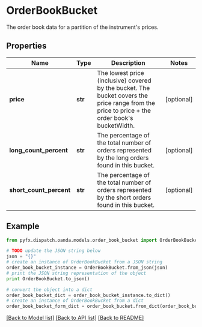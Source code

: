 # OrderBookBucket

The order book data for a partition of the instrument's prices.

## Properties
Name | Type | Description | Notes
------------ | ------------- | ------------- | -------------
**price** | **str** | The lowest price (inclusive) covered by the bucket. The bucket covers the price range from the price to price + the order book&#39;s bucketWidth. | [optional] 
**long_count_percent** | **str** | The percentage of the total number of orders represented by the long orders found in this bucket. | [optional] 
**short_count_percent** | **str** | The percentage of the total number of orders represented by the short orders found in this bucket. | [optional] 

## Example

```python
from pyfx.dispatch.oanda.models.order_book_bucket import OrderBookBucket

# TODO update the JSON string below
json = "{}"
# create an instance of OrderBookBucket from a JSON string
order_book_bucket_instance = OrderBookBucket.from_json(json)
# print the JSON string representation of the object
print OrderBookBucket.to_json()

# convert the object into a dict
order_book_bucket_dict = order_book_bucket_instance.to_dict()
# create an instance of OrderBookBucket from a dict
order_book_bucket_form_dict = order_book_bucket.from_dict(order_book_bucket_dict)
```
[[Back to Model list]](../README.md#documentation-for-models) [[Back to API list]](../README.md#documentation-for-api-endpoints) [[Back to README]](../README.md)


